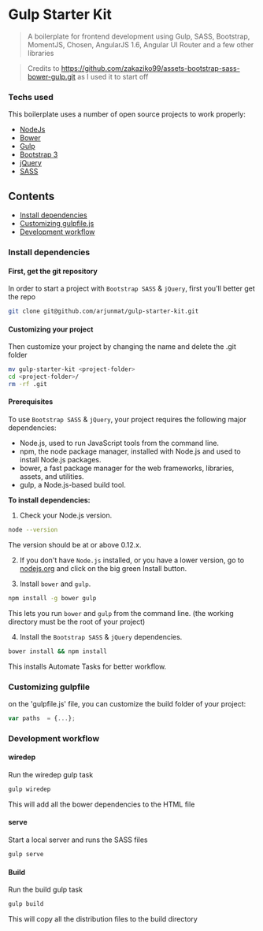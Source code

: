 # Gulp Starter Kit

> A boilerplate for frontend development using Gulp, SASS, Bootstrap, MomentJS, Chosen, AngularJS 1.6, Angular UI Router and a few other libraries

> Credits to https://github.com/zakaziko99/assets-bootstrap-sass-bower-gulp.git as I used it to start off

### Techs used

This boilerplate uses a number of open source projects to work properly:

  * [NodeJs](https://nodejs.org/)
  * [Bower](http://bower.io/)
  * [Gulp](http://gulpjs.com/)
  * [Bootstrap 3](http://getbootstrap.com/)
  * [jQuery](https://jquery.com/)
  * [SASS](http://sass-lang.com/)

## Contents
* [Install dependencies](#install-dependencies)
* [Customizing gulpfile.js](#customizing-gulpfile)
* [Development workflow](#development-workflow)

### Install dependencies

#### First, get the git repository

In order to start a project with `Bootstrap SASS` & `jQuery`, first you'll better get the repo

```sh
git clone git@github.com/arjunmat/gulp-starter-kit.git
```

#### Customizing your project

Then customize your project by changing the name and delete the .git folder

```sh
mv gulp-starter-kit <project-folder>
cd <project-folder>/
rm -rf .git
```
#### Prerequisites

To use `Bootstrap SASS` & `jQuery`, your project requires the following major dependencies:

- Node.js, used to run JavaScript tools from the command line.
- npm, the node package manager, installed with Node.js and used to install Node.js packages.
- bower, a fast package manager for the web frameworks, libraries, assets, and utilities.
- gulp, a Node.js-based build tool.

**To install dependencies:**

1)  Check your Node.js version.

```sh
node --version
```

The version should be at or above 0.12.x.

2)  If you don't have `Node.js` installed, or you have a lower version, go to [nodejs.org](https://nodejs.org) and click on the big green Install button.

3)  Install `bower` and `gulp`.

```sh
npm install -g bower gulp
```

This lets you run `bower` and `gulp` from the command line. (the working directory must be the root of your project)

4) Install the `Bootstrap SASS` & `jQuery` dependencies.

```sh
bower install && npm install
```

This installs Automate Tasks for better workflow.

### Customizing gulpfile

on the 'gulpfile.js' file, you can customize the build folder of your project:

```js
var paths  = {...};
```

### Development workflow

#### wiredep

Run the wiredep gulp task

```sh
gulp wiredep
```

This will add all the bower dependencies to the HTML file

#### serve

Start a local server and runs the SASS files

```sh
gulp serve
```

#### Build

Run the build gulp task

```sh
gulp build
```

This will copy all the distribution files to the build directory
